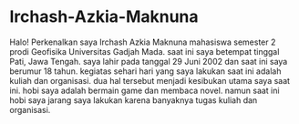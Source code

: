 # Irchash-Azkia-Maknuna
Halo! Perkenalkan saya Irchash Azkia Maknuna mahasiswa semester 2 prodi Geofisika Universitas Gadjah Mada. saat ini saya betempat tinggal Pati, Jawa Tengah. saya lahir pada tanggal 29 Juni 2002 dan saat ini saya berumur 18 tahun. kegiatas sehari hari yang saya lakukan saat ini adalah kuliah dan organisasi. dua hal tersebut menjadi kesibukan utama saya saat ini. hobi saya adalah bermain game dan membaca novel. namun saat ini hobi saya jarang saya lakukan karena banyaknya tugas kuliah dan organisasi.
